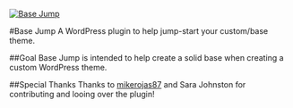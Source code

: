 [<img src="http://i.imgur.com/kCbjfQl.jpg" alt="Base Jump">](https://github.com/hamwithglasses/base-jump/archive/master.zip)

#Base Jump
A WordPress plugin to help jump-start your custom/base theme.

##Goal
Base Jump is intended to help create a solid base when creating a custom WordPress theme.

##Special Thanks
Thanks to [mikerojas87](https://github.com/mikerojas87) and Sara Johnston for contributing and looing over the plugin!